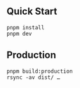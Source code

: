 ## Quick Start
```
pnpm install
pnpm dev
```

## Production
```
pnpm build:production
rsync -av dist/ …
```
